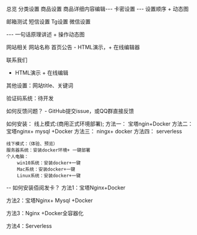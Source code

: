 总览
分类设置
商品设置
    商品详细内容编辑---
卡密设置
--- 设置顺序 + 动态图

邮箱测试
短信设置
Tg设置
微信设置

--- 一句话原理讲述 + 操作动态图

网站相关
网站名称
首页公告
    - HTML演示，+ 在线编辑器

联系我们
  - HTML演示 + 在线编辑

其他设置：网站title、关键词

验证码系统：待开发

如何反馈问题？
    - GitHub提交issue，或QQ群直接反馈

如何安装：
    线上模式:(商用正式环境部署);
    方法一： 宝塔ngin+Docker
    方法二： 宝塔nginx+ mysql +Docker
    方法三： ningx+ docker
    方法四： serverless

    线下模式：（体验、预览）
    服务器系统：安装docker环境+ 一键部署
    个人电脑：
        win10系统：安装docker+一键
        Mac系统：安装docker+一键
        Linux系统：安装docker+一键

-- 如何安装佰阅发卡？
方法1：宝塔Nginx+Docker


方法2：宝塔Nginx+ Mysql +Docker

方法3：Nginx +Docker全容器化


方法4：Serverless











